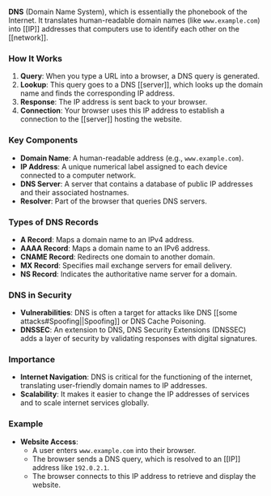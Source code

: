 **DNS** (Domain Name System), which is essentially the phonebook of the Internet. It translates human-readable domain names (like `www.example.com`) into [[IP]] addresses that computers use to identify each other on the [[network]].

### How It Works

1. **Query**: When you type a URL into a browser, a DNS query is generated.
2. **Lookup**: This query goes to a DNS [[server]], which looks up the domain name and finds the corresponding IP address.
3. **Response**: The IP address is sent back to your browser.
4. **Connection**: Your browser uses this IP address to establish a connection to the [[server]] hosting the website.

### Key Components

- **Domain Name**: A human-readable address (e.g., `www.example.com`).
- **IP Address**: A unique numerical label assigned to each device connected to a computer network.
- **DNS Server**: A server that contains a database of public IP addresses and their associated hostnames.
- **Resolver**: Part of the browser that queries DNS servers.

### Types of DNS Records

- **A Record**: Maps a domain name to an IPv4 address.
- **AAAA Record**: Maps a domain name to an IPv6 address.
- **CNAME Record**: Redirects one domain to another domain.
- **MX Record**: Specifies mail exchange servers for email delivery.
- **NS Record**: Indicates the authoritative name server for a domain.

### DNS in Security

- **Vulnerabilities**: DNS is often a target for attacks like DNS [[some attacks#Spoofing||Spoofing]] or DNS Cache Poisoning.
- **DNSSEC**: An extension to DNS, DNS Security Extensions (DNSSEC) adds a layer of security by validating responses with digital signatures.

### Importance

- **Internet Navigation**: DNS is critical for the functioning of the internet, translating user-friendly domain names to IP addresses.
- **Scalability**: It makes it easier to change the IP addresses of services and to scale internet services globally.

### Example

- **Website Access**:
    - A user enters `www.example.com` into their browser.
    - The browser sends a DNS query, which is resolved to an [[IP]] address like `192.0.2.1`.
    - The browser connects to this IP address to retrieve and display the website.